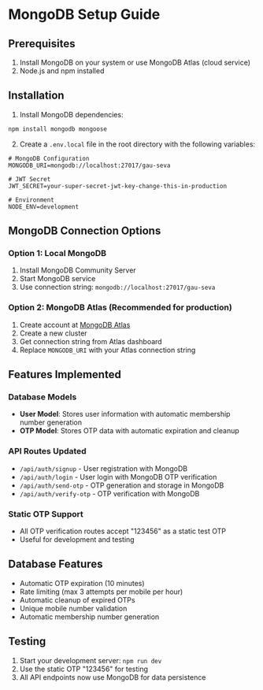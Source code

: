 # MongoDB Setup Guide

## Prerequisites
1. Install MongoDB on your system or use MongoDB Atlas (cloud service)
2. Node.js and npm installed

## Installation

1. Install MongoDB dependencies:
```bash
npm install mongodb mongoose
```

2. Create a `.env.local` file in the root directory with the following variables:
```env
# MongoDB Configuration
MONGODB_URI=mongodb://localhost:27017/gau-seva

# JWT Secret
JWT_SECRET=your-super-secret-jwt-key-change-this-in-production

# Environment
NODE_ENV=development
```

## MongoDB Connection Options

### Option 1: Local MongoDB
1. Install MongoDB Community Server
2. Start MongoDB service
3. Use connection string: `mongodb://localhost:27017/gau-seva`

### Option 2: MongoDB Atlas (Recommended for production)
1. Create account at [MongoDB Atlas](https://www.mongodb.com/atlas)
2. Create a new cluster
3. Get connection string from Atlas dashboard
4. Replace `MONGODB_URI` with your Atlas connection string

## Features Implemented

### Database Models
- **User Model**: Stores user information with automatic membership number generation
- **OTP Model**: Stores OTP data with automatic expiration and cleanup

### API Routes Updated
- `/api/auth/signup` - User registration with MongoDB
- `/api/auth/login` - User login with MongoDB OTP verification
- `/api/auth/send-otp` - OTP generation and storage in MongoDB
- `/api/auth/verify-otp` - OTP verification with MongoDB

### Static OTP Support
- All OTP verification routes accept "123456" as a static test OTP
- Useful for development and testing

## Database Features
- Automatic OTP expiration (10 minutes)
- Rate limiting (max 3 attempts per mobile per hour)
- Automatic cleanup of expired OTPs
- Unique mobile number validation
- Automatic membership number generation

## Testing
1. Start your development server: `npm run dev`
2. Use the static OTP "123456" for testing
3. All API endpoints now use MongoDB for data persistence 
